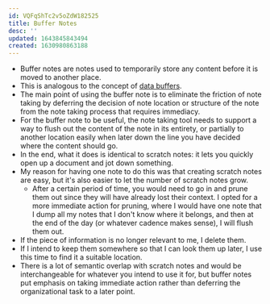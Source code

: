 ```yaml
---
id: VQFqShTc2v5oZdW182525
title: Buffer Notes
desc: ''
updated: 1643845843494
created: 1630980863188
---
```


- Buffer notes are notes used to temporarily store any content before it is moved to another place.
- This is analogous to the concept of [data buffers](https://en.wikipedia.org/wiki/Data_buffer).
- The main point of using the buffer note is to eliminate the friction of note taking by deferring the decision of note location or structure of the note from the note taking process that requires immediacy.
- For the buffer note to be useful, the note taking tool needs to support a way to flush out the content of the note in its entirety, or partially to another location easily when later down the line you have decided where the content should go.
- In the end, what it does is identical to scratch notes: it lets you quickly open up a document and jot down something.
- My reason for having one note to do this was that creating scratch notes are easy, but it's also easier to let the number of scratch notes grow. 
  - After a certain period of time, you would need to go in and prune them out since they will have already lost their context.
I opted for a more immediate action for pruning, where I would have one note that I dump all my notes that I don't know where it belongs, and then at the end of the day (or whatever cadence makes sense), I will flush them out. 
- If the piece of information is no longer relevant to me, I delete them.
- If I intend to keep them somewhere so that I can look them up later, I use this time to find it a suitable location.
- There is a lot of semantic overlap with scratch notes and would be interchangeable for whatever you intend to use it for, but buffer notes put emphasis on taking immediate action rather than deferring the organizational task to a later point.
